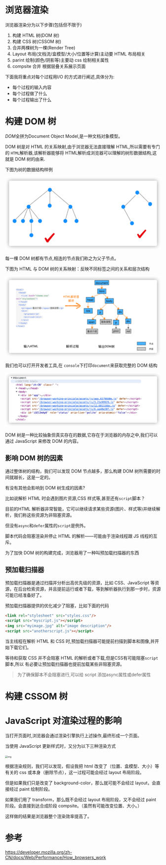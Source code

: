 # 浏览器渲染

浏览器渲染分为以下步骤(包括但不限于)

1. 构建 HTML 树(DOM 树)
2. 构建 CSS 树(CSSOM 树)
3. 合并两棵树为一棵(Render Tree)
4. Layout 布局(文档流/盒模型/大小/位置等计算)主动要 HTML 布局相关
5. parint 绘制(颜色/阴影等)主要动 css 绘制相关属性
6. compsite 合并 根据层叠关系展示页面

下面我将重点对每个过程用I/O 的方式进行阐述,具体分为:

* 每个过程的输入内容
* 每个过程做了什么
* 每个过程输出了什么

# 构建 DOM 树

*DOM*全拼为Document Object Model,是一种文档对象模型。

DOM 树是对 HTML 的关系映射,由于浏览器无法直接理解 HTML,所以需要有专门的 `HTML`解析器,该解析器能够将 HTML解析成浏览器可以理解的树形数据结构,这就是 DOM 树的由来.

下图为树的数据结构样例

<img src="assets/image-20211018202009237.png" alt="image-20211018202009237" style="zoom:50%;" />

每一棵 DOM 树都有节点,相连的节点我们称之为父子节点。

下图为 HTML 与 DOM 树的关系映射：反映不同标签之间的关系和层次结构

<img src="assets/image-20211018202151791.png" alt="image-20211018202151791" style="zoom:50%;" />

我们也可以打开开发者工具,在 `console`下打印`document`来获取完整的 DOM 结构

<img src="assets/image-20211018202909029.png" alt="image-20211018202909029" style="zoom:50%;" />

DOM 树是一种比较抽象但真实存在的数据,它存在于浏览器的内存之中,我们可以通过 JavaScript 来修改 DOM 的内容。

## 影响 DOM 树的因素

通过整体树的结构，我们可以发现 DOM 节点越多，那么构建 DOM 树所需要的时间就越长，这是一定的。

有没有其他会影响到 DOM 树生成的因素?

比如说解析 HTML 时会遇到图片资源,CSS 样式等,甚至还有`script`脚本？

目前的HTML 解析器非常智能，它可以继续请求某些资源(图片、样式等)并继续解析，我们称这些资源为非阻塞资源。

但没有`async`和`defer`属性的`script`是例外。

脚本代码会阻塞渲染并停止 HTML 的解析——可能由于渲染线程跟 JS 线程的互斥。

为了加快 DOM 树的构建完成，浏览器用了一种叫预加载扫描器的东西

## 预加载扫描器

预加载扫描器是通过扫描并分析出高优先级的资源，比如 CSS、JavaScript 等资源，在后台检索资源，并且提前运行或者下载，等到解析器执行到那一步时，资源可能已经准备好了。

预加载扫描器提供的优化减少了阻塞，比如下面的代码

```html
<link rel="stylesheet" src="styles.css"/>
<script src="myscript.js"></script>
<img src="myimage.jpg" alt="image description"/>
<script src="anotherscript.js"></script>
```

当主线程在解析 HTML 和 CSS 时,预加载扫描器可能提前扫描到脚本和图像,并开始下载它们。

等待和获取 CSS 并不会阻塞 HTML 的解析或者下载,但是CSS有可能阻塞`script`脚本,所以 有必要让预加载扫描器也提前加载某些非阻塞资源。

> 为了确保脚本不会阻塞进行,可以给 script 添加async属性或defer属性

# 构建 CSSOM 树



# JavaScript 对渲染过程的影响

当打开页面时,浏览器会通过渲染引擎执行上述操作,最终形成一个页面。

当使用 JavaScript 更新样式时，又分为以下三种渲染方式

<img src="https://p6-juejin.byteimg.com/tos-cn-i-k3u1fbpfcp/5c053fb8e2194fe6bc25f1b6b4943901~tplv-k3u1fbpfcp-watermark.awebp" alt="img" style="zoom:50%;" />

根据渲染规则，我们可以发现，假设我把 html 改变了（位置、盒模型、大小）等有关的 css 或本身（删除节点），这一过程可能会经过 layout 布局阶段。

但是如果我们只是改变了 background-color，那么就可能不会经过 layout，会直接经过 paint 绘制阶段。

如果我们用了 transform，那么既不会经过 layout 布局阶段，又不会经过 paint 阶段。会直接到达合成阶段 compsite。（虽然有可能改变位置、大小。）

这样做的结果是浏览器整个渲染效率提高了。

# 参考

https://developer.mozilla.org/zh-CN/docs/Web/Performance/How_browsers_work

